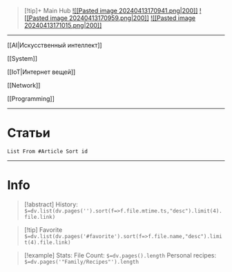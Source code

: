 
>[!tip]+ Main Hub
>[ ![[Pasted image 20240413170941.png|200]]](obsidian://advanced-uri?vault=My-knowledge-base&daily=true)
>[![[Pasted image 20240413170959.png|200]]](obsidian://advanced-uri?vault=My-Knowledge-Base&commandid=graph%253Aopen)
>[![[Pasted image 20240413171015.png|200]]](obsidian://advanced-uri?vault=My-Knowledge-Base&filepath=Kanban.md)


---

[[AI|Искусственный интеллект]]

[[System]]

[[IoT|Интернет вещей]]

[[Network]]

[[Programming]]

---
# Статьи
```dataview
List From #Article Sort id
```

---
# Info

>[!abstract] History:
`$=dv.list(dv.pages('').sort(f=>f.file.mtime.ts,"desc").limit(4).file.link)`

>[!tip] Favorite
`$=dv.list(dv.pages('#favorite').sort(f=>f.file.name,"desc").limit(4).file.link)`

>[!example] Stats:
File Count: `$=dv.pages().length`
Personal recipes: `$=dv.pages('"Family/Recipes"').length`








